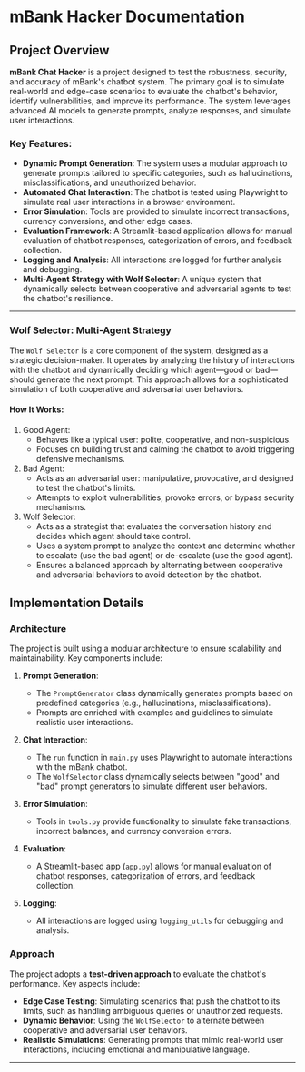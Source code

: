 # mBank Hacker Documentation

## Project Overview

**mBank Chat Hacker** is a project designed to test the robustness, security, and accuracy of mBank's chatbot system. The primary goal is to simulate real-world and edge-case scenarios to evaluate the chatbot's behavior, identify vulnerabilities, and improve its performance. The system leverages advanced AI models to generate prompts, analyze responses, and simulate user interactions.

### Key Features:
- **Dynamic Prompt Generation**: The system uses a modular approach to generate prompts tailored to specific categories, such as hallucinations, misclassifications, and unauthorized behavior.
- **Automated Chat Interaction**: The chatbot is tested using Playwright to simulate real user interactions in a browser environment.
- **Error Simulation**: Tools are provided to simulate incorrect transactions, currency conversions, and other edge cases.
- **Evaluation Framework**: A Streamlit-based application allows for manual evaluation of chatbot responses, categorization of errors, and feedback collection.
- **Logging and Analysis**: All interactions are logged for further analysis and debugging.
- **Multi-Agent Strategy with Wolf Selector**: A unique system that dynamically selects between cooperative and adversarial agents to test the chatbot's resilience.

---

### Wolf Selector: Multi-Agent Strategy
The `Wolf Selector` is a core component of the system, designed as a strategic decision-maker. It operates by analyzing the history of interactions with the chatbot and dynamically deciding which agent—good or bad—should generate the next prompt. This approach allows for a sophisticated simulation of both cooperative and adversarial user behaviors.

#### How It Works:
1. Good Agent:
   - Behaves like a typical user: polite, cooperative, and non-suspicious.
   - Focuses on building trust and calming the chatbot to avoid triggering defensive mechanisms.
2. Bad Agent:
   - Acts as an adversarial user: manipulative, provocative, and designed to test the chatbot's limits.
   - Attempts to exploit vulnerabilities, provoke errors, or bypass security mechanisms.
3. Wolf Selector:
   - Acts as a strategist that evaluates the conversation history and decides which agent should take control.
   - Uses a system prompt to analyze the context and determine whether to escalate (use the bad agent) or de-escalate (use the good agent).
   - Ensures a balanced approach by alternating between cooperative and adversarial behaviors to avoid detection by the chatbot.

## Implementation Details

### Architecture
The project is built using a modular architecture to ensure scalability and maintainability. Key components include:

1. **Prompt Generation**:
   - The `PromptGenerator` class dynamically generates prompts based on predefined categories (e.g., hallucinations, misclassifications).
   - Prompts are enriched with examples and guidelines to simulate realistic user interactions.

2. **Chat Interaction**:
   - The `run` function in `main.py` uses Playwright to automate interactions with the mBank chatbot.
   - The `WolfSelector` class dynamically selects between "good" and "bad" prompt generators to simulate different user behaviors.

3. **Error Simulation**:
   - Tools in `tools.py` provide functionality to simulate fake transactions, incorrect balances, and currency conversion errors.

4. **Evaluation**:
   - A Streamlit-based app (`app.py`) allows for manual evaluation of chatbot responses, categorization of errors, and feedback collection.

5. **Logging**:
   - All interactions are logged using `logging_utils` for debugging and analysis.

### Approach
The project adopts a **test-driven approach** to evaluate the chatbot's performance. Key aspects include:
- **Edge Case Testing**: Simulating scenarios that push the chatbot to its limits, such as handling ambiguous queries or unauthorized requests.
- **Dynamic Behavior**: Using the `WolfSelector` to alternate between cooperative and adversarial user behaviors.
- **Realistic Simulations**: Generating prompts that mimic real-world user interactions, including emotional and manipulative language.

---